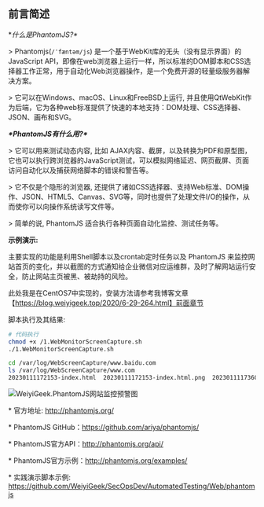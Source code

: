## 前言简述


**什么是PhantomJS?\**

\> Phantomjs(`/ˈfæntəm/js`) 是一个基于WebKit库的无头（没有显示界面）的JavaScript API，即像在web浏览器上运行一样，所以标准的DOM脚本和CSS选择器工作正常，用于自动化Web浏览器操作，是一个免费开源的轻量级服务器解决方案。

\> 它可以在Windows、macOS、Linux和FreeBSD上运行, 并且使用QtWebKit作为后端，它为各种web标准提供了快速的本地支持：DOM处理、CSS选择器、JSON、画布和SVG。



***\*PhantomJS有什么用?\****

\> 它可以用来测试动态内容, 比如 AJAX内容、截屏，以及转换为PDF和原型图，它也可以执行跨浏览器的JavaScript测试，可以模拟网络延迟、网页截屏、页面访问自动化以及捕获网络脚本的错误和警告等。

\> 它不仅是个隐形的浏览器, 还提供了诸如CSS选择器、支持Web标准、DOM操作、JSON、HTML5、Canvas、SVG等，同时也提供了处理文件I/O的操作，从而使你可以向操作系统读写文件等。

\> 简单的说, PhantomJS 适合执行各种页面自动化监控、测试任务等。



**示例演示:**

主要实现的功能是利用Shell脚本以及crontab定时任务以及 PhantomJS 来监控网站首页的变化，并以截图的方式通知给企业微信对应运维群，及时了解网站运行安全，防止网站主页被黑、被劫持的风险。

此处我是在CentOS7中实现的，安装方法请参考我博客文章【https://blog.weiyigeek.top/2020/6-29-264.html】前面章节

脚本执行及其结果: 
```bash
# 代码执行
chmod +x /1.WebMonitorScreenCapture.sh
./1.WebMonitorScreenCapture.sh

cd /var/log/WebScreenCapture/www.baidu.com
ls /var/log/WebScreenCapture/www.com
20230111172153-index.html  20230111172153-index.html.png  20230111173604-index.html  data.json  exception.log  index.html  text.json
```
![WeiyiGeek.PhantomJS网站监控预警图](https://img.weiyigeek.top/2022/10/20230111172323.png)




\* 官方地址: http://phantomjs.org/

\* PhantomJS GitHub：https://github.com/ariya/phantomjs/

\* PhantomJS官方API：http://phantomjs.org/api/

\* PhantomJS官方示例：http://phantomjs.org/examples/

\* 实践演示脚本示例: https://github.com/WeiyiGeek/SecOpsDev/AutomatedTesting/Web/phantomjs 